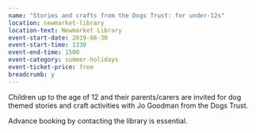 ```yaml
---
name: "Stories and crafts from the Dogs Trust: for under-12s"
location: newmarket-library
location-text: Newmarket Library
event-start-date: 2019-08-30
event-start-time: 1330
event-end-time: 1500
event-category: summer-holidays
event-ticket-price: free
breadcrumb: y
---
```


Children up to the age of 12 and their parents/carers are invited for dog themed stories and craft activities with Jo Goodman from the Dogs Trust.

Advance booking by contacting the library is essential.
